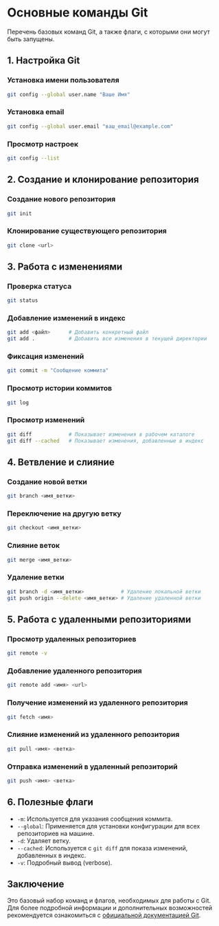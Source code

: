# Основные команды Git

Перечень базовых команд Git, а также флаги, с которыми они могут быть запущены.

## 1. Настройка Git

### Установка имени пользователя
```bash
git config --global user.name "Ваше Имя"
```

### Установка email
```bash
git config --global user.email "ваш_email@example.com"
```

### Просмотр настроек
```bash
git config --list
```

## 2. Создание и клонирование репозитория

### Создание нового репозитория
```bash
git init
```

### Клонирование существующего репозитория
```bash
git clone <url>
```

## 3. Работа с изменениями

### Проверка статуса
```bash
git status
```

### Добавление изменений в индекс
```bash
git add <файл>      # Добавить конкретный файл
git add .           # Добавить все изменения в текущей директории
```

### Фиксация изменений
```bash
git commit -m "Сообщение коммита"
```

### Просмотр истории коммитов
```bash
git log
```

### Просмотр изменений
```bash
git diff            # Показывает изменения в рабочем каталоге
git diff --cached   # Показывает изменения, добавленные в индекс
```

## 4. Ветвление и слияние

### Создание новой ветки
```bash
git branch <имя_ветки>
```

### Переключение на другую ветку
```bash
git checkout <имя_ветки>
```

### Слияние веток
```bash
git merge <имя_ветки>
```

### Удаление ветки
```bash
git branch -d <имя_ветки>            # Удаление локальной ветки
git push origin --delete <имя_ветки> # Удаление удаленной ветки
```

## 5. Работа с удаленными репозиториями

### Просмотр удаленных репозиториев
```bash
git remote -v
```

### Добавление удаленного репозитория
```bash
git remote add <имя> <url>
```

### Получение изменений из удаленного репозитория
```bash
git fetch <имя>
```

### Слияние изменений из удаленного репозитория
```bash
git pull <имя> <ветка>
```

### Отправка изменений в удаленный репозиторий
```bash
git push <имя> <ветка>
```

## 6. Полезные флаги

- `-m`: Используется для указания сообщения коммита.
- `--global`: Применяется для установки конфигурации для всех репозиториев на машине.
- `-d`: Удаляет ветку.
- `--cached`: Используется с `git diff` для показа изменений, добавленных в индекс.
- `-v`: Подробный вывод (verbose).

## Заключение

Это базовый набор команд и флагов, необходимых для работы с Git. Для более подробной информации и дополнительных возможностей рекомендуется ознакомиться с [официальной документацией Git](https://git-scm.com/doc).
```




